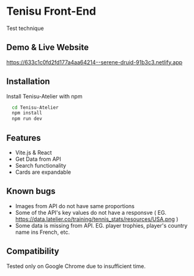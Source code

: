 
# Tenisu Front-End

Test technique 


## Demo & Live Website


https://633c1c0fd2fd177a4aa64214--serene-druid-91b3c3.netlify.app
## Installation

Install Tenisu-Atelier   with npm

```bash
  cd Tenisu-Atelier  
  npm install 
  npm run dev
```
    
## Features

- Vite.js & React
- Get Data from API
- Search functionality
- Cards are expandable 



## Known bugs 
- Images from API do not have same proportions
- Some of the API's key values do not have a responsve ( EG. https://data.latelier.co/training/tennis_stats/resources/USA.png )
- Some data is missing from API. EG. player trophies, player's country name ins French, etc.
## Compatibility

Tested only on Google Chrome due to insufficient time.